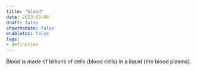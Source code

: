 ```yaml
---
title: "blood"
date: 2023-03-08
draft: false
showthedate: false
enabletoc: false
tags:
- definition
---
```


Blood is made of billions of cells (blood cells) in a liquid (the blood plasma).